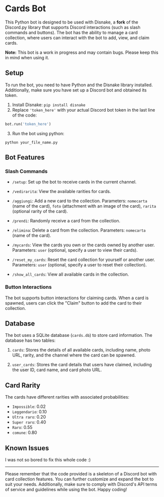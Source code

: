 # Cards Bot

This Python bot is designed to be used with Disnake, a __fork__ of the Discord.py library that supports Discord interactions (such as slash commands and buttons). The bot has the ability to manage a card collection, where users can interact with the bot to add, view, and claim cards.

**Note:** This bot is a work in progress and may contain bugs. Please keep this in mind when using it.

## Setup

To run the bot, you need to have Python and the Disnake library installed. Additionally, make sure you have set up a Discord bot and obtained its token.

1. Install Disnake: `pip install disnake`
2. Replace `'token_here'` with your actual Discord bot token in the last line of the code:
```python
bot.run('token_here')
```
3. Run the bot using python:
  ```
  python your_file_name.py
  ```
## Bot Features

### Slash Commands

- `/setup`: Set up the bot to receive cards in the current channel.

- `/vedirarita`: View the available rarities for cards.

- `/aggiungi`: Add a new card to the collection. Parameters: `nomecarta` (name of the card), `foto` (attachment with an image of the card), `rarita` (optional rarity of the card).

- `/prendi`: Randomly receive a card from the collection.

- `/elimina`: Delete a card from the collection. Parameters: `nomecarta` (name of the card).

- `/mycards`: View the cards you own or the cards owned by another user. Parameters: `user` (optional, specify a user to view their cards).

- `/reset_my_cards`: Reset the card collection for yourself or another user. Parameters: `user` (optional, specify a user to reset their collection).

- `/show_all_cards`: View all available cards in the collection.

### Button Interactions

The bot supports button interactions for claiming cards. When a card is spawned, users can click the "Claim" button to add the card to their collection.

## Database

The bot uses a SQLite database (`cards.db`) to store card information. The database has two tables:

1. `cards`: Stores the details of all available cards, including name, photo URL, rarity, and the channel where the card can be spawned.

2. `user_cards`: Stores the card details that users have claimed, including the user ID, card name, and card photo URL.

## Card Rarity

The cards have different rarities with associated probabilities:

- `Impossible`: 0.02
- `Leggendario`: 0.10
- `Ultra raro`: 0.20
- `Super raro`: 0.40
- `Raro`: 0.55
- `comune`: 0.80

## Known Issues

I was not so bored to fix this whole code :)

---

Please remember that the code provided is a skeleton of a Discord bot with card collection features. You can further customize and expand the bot to suit your needs. Additionally, make sure to comply with Discord's API terms of service and guidelines while using the bot. Happy coding!
